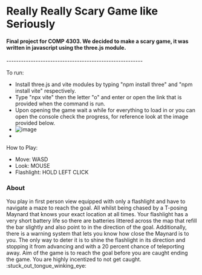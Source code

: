 <h1> Really Really  Scary Game like Seriously</h1>
<h4>Final project for COMP 4303. We decided to make a scary game, it was written in javascript using the three.js module.
</h4>
--------------------------------------------------------

To run:
- Install three.js and vite modules by typing "npm install three" and "npm install vite" respectively.
- Type "npx vite" then the letter "o" and enter or open the link that is provided when the command is run.
- Upon opening the game wait a while for everything to load in or you can open the console check the progress, for reference look at the image provided below.
- ![image](https://github.com/niipayne/4303-Term-Project/assets/112982746/23663c28-d811-4eb0-838b-0d2f7828a8ef)
- 

How to Play:
- Move: WASD<br />
- Look: MOUSE<br />
- Flashlight: HOLD LEFT CLICK
<h3>About</h3>
You play in first person view equipped with only a flashlight and have to navigate a maze to reach the goal. All whilst being chased by a T-posing Maynard that knows your exact location at all times.
Your flashlight has a very short battery life so there are batteries littered across the map that refill the bar slightly and also point to in the direction of the goal. Additionally, there is a warning 
system that lets you know how close the Maynard is to you. The only way to deter it is to shine the flashlight in its direction and stopping it from advancing and with a 20 percent chance of teleporting away.
Aim of the game is to reach the goal before you are caught ending the game. You are highly incentized to not get caught. :stuck_out_tongue_winking_eye:
